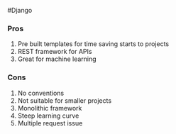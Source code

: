 #Django

### Pros
1. Pre built templates for time saving starts to projects
1. REST framework for APIs
1. Great for machine learning

### Cons

1. No conventions
1. Not suitable for smaller projects
1. Monolithic framework
1. Steep learning curve
1. Multiple request issue
